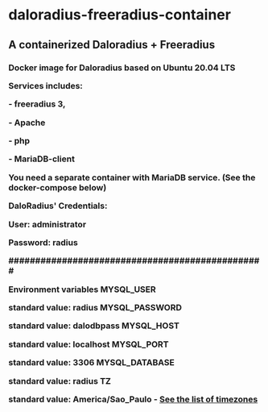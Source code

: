 # daloradius-freeradius-container
 <h2>A containerized Daloradius + Freeradius</h2fre>
 
 </p>
    <h3>Docker image for Daloradius based on Ubuntu 20.04 LTS
   <p> Services includes:
    <p> - freeradius 3, 
    <p> - Apache
    <p> - php
    <p> - MariaDB-client
   <p> You need a separate container with MariaDB service. <font {font-style=italic};>(See the docker-compose below)</font>
   <p> DaloRadius' Credentials:
    <p> User: administrator <p>Password: radius
 <p><font bold>################################################</font><p>
 Environment variables
MYSQL_USER

standard value: radius
MYSQL_PASSWORD

standard value: dalodbpass
MYSQL_HOST

standard value: localhost
MYSQL_PORT

standard value: 3306
MYSQL_DATABASE

standard value: radius
TZ

standard value: America/Sao_Paulo - <a href="https://en.wikipedia.org/wiki/List_of_tz_database_time_zones"> See the list of timezones</a>

